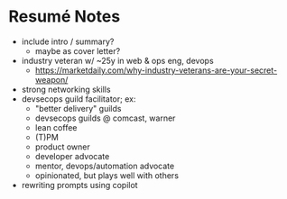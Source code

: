 # Resumé Notes

* include intro / summary?
    * maybe as cover letter?
* industry veteran w/ ~25y in web & ops eng, devops
    * https://marketdaily.com/why-industry-veterans-are-your-secret-weapon/
* strong networking skills
* devsecops guild facilitator; ex:
    * "better delivery" guilds
    * devsecops guilds @ comcast, warner
    * lean coffee
    * (T)PM
    * product owner
    * developer advocate
    * mentor, devops/automation advocate
    * opinionated, but plays well with others
* rewriting prompts using copilot
